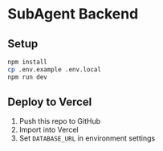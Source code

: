 # SubAgent Backend

## Setup

```bash
npm install
cp .env.example .env.local
npm run dev
```

## Deploy to Vercel

1. Push this repo to GitHub
2. Import into Vercel
3. Set `DATABASE_URL` in environment settings
